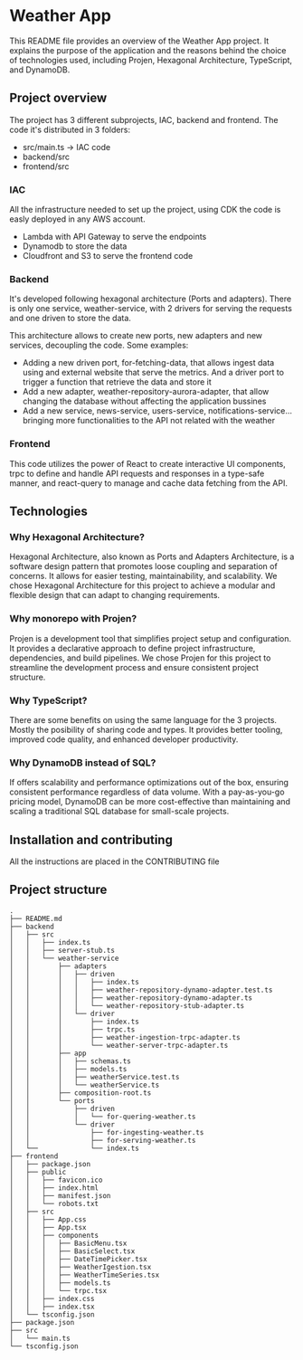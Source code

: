 # Weather App

This README file provides an overview of the Weather App project. It explains the purpose of the application and the reasons behind the choice of technologies used, including Projen, Hexagonal Architecture, TypeScript, and DynamoDB.

## Project overview

The project has 3 different subprojects, IAC, backend and frontend. The code it's distributed in 3 folders:

- src/main.ts -> IAC code
- backend/src
- frontend/src

### IAC

All the infrastructure needed to set up the project, using CDK the code is easly deployed in any AWS account.

- Lambda with API Gateway to serve the endpoints
- Dynamodb to store the data
- Cloudfront and S3 to serve the frontend code

### Backend

It's developed following hexagonal architecture (Ports and adapters). There is only one service, weather-service, with 2 drivers for serving the requests and one driven to store the data.

This architecture allows to create new ports, new adapters and new services, decoupling the code. Some examples:

- Adding a new driven port, for-fetching-data, that allows ingest data using and external website that serve the metrics. And a driver port to trigger a function that retrieve the data and store it
- Add a new adapter, weather-repository-aurora-adapter, that allow changing the database without affecting the application bussines
- Add a new service, news-service, users-service, notifications-service... bringing more functionalities to the API not related with the weather

### Frontend

This code utilizes the power of React to create interactive UI components, trpc to define and handle API requests and responses in a type-safe manner, and react-query to manage and cache data fetching from the API.

## Technologies

### Why Hexagonal Architecture?

Hexagonal Architecture, also known as Ports and Adapters Architecture, is a software design pattern that promotes loose coupling and separation of concerns. It allows for easier testing, maintainability, and scalability. We chose Hexagonal Architecture for this project to achieve a modular and flexible design that can adapt to changing requirements.

### Why monorepo with Projen?

Projen is a development tool that simplifies project setup and configuration. It provides a declarative approach to define project infrastructure, dependencies, and build pipelines. We chose Projen for this project to streamline the development process and ensure consistent project structure.

### Why TypeScript?

There are some benefits on using the same language for the 3 projects. Mostly the posibility of sharing code and types. It provides better tooling, improved code quality, and enhanced developer productivity.

### Why DynamoDB instead of SQL?

If offers scalability and performance optimizations out of the box, ensuring consistent performance regardless of data volume. With a pay-as-you-go pricing model, DynamoDB can be more cost-effective than maintaining and scaling a traditional SQL database for small-scale projects.

## Installation and contributing

All the instructions are placed in the CONTRIBUTING file

## Project structure

```
.
├── README.md
├── backend
│   ├── src
│   │   ├── index.ts
│   │   ├── server-stub.ts
│   │   └── weather-service
│   │       ├── adapters
│   │       │   ├── driven
│   │       │   │   ├── index.ts
│   │       │   │   ├── weather-repository-dynamo-adapter.test.ts
│   │       │   │   ├── weather-repository-dynamo-adapter.ts
│   │       │   │   └── weather-repository-stub-adapter.ts
│   │       │   └── driver
│   │       │       ├── index.ts
│   │       │       ├── trpc.ts
│   │       │       ├── weather-ingestion-trpc-adapter.ts
│   │       │       └── weather-server-trpc-adapter.ts
│   │       ├── app
│   │       │   ├── schemas.ts
│   │       │   ├── models.ts
│   │       │   ├── weatherService.test.ts
│   │       │   └── weatherService.ts
│   │       ├── composition-root.ts
│   │       └── ports
│   │           ├── driven
│   │           │   └── for-quering-weather.ts
│   │           └── driver
│   │               ├── for-ingesting-weather.ts
│   │               ├── for-serving-weather.ts
│   └──             └── index.ts
├── frontend
│   ├── package.json
│   ├── public
│   │   ├── favicon.ico
│   │   ├── index.html
│   │   ├── manifest.json
│   │   └── robots.txt
│   ├── src
│   │   ├── App.css
│   │   ├── App.tsx
│   │   ├── components
│   │   │   ├── BasicMenu.tsx
│   │   │   ├── BasicSelect.tsx
│   │   │   ├── DateTimePicker.tsx
│   │   │   ├── WeatherIgestion.tsx
│   │   │   ├── WeatherTimeSeries.tsx
│   │   │   ├── models.ts
│   │   │   └── trpc.tsx
│   │   ├── index.css
│   │   ├── index.tsx
│   └── tsconfig.json
├── package.json
├── src
│   └── main.ts
└── tsconfig.json
```

